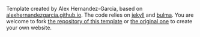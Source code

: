 Template created by Alex Hernandez-Garcia, based on [alexhernandezgarcia.github.io](https://alexhernandezgarcia.github.io/).
The code relies on [jekyll](https://jekyllrb.com/) and [bulma](https://bulma.io/).
You are welcome to fork [the repository of this template](https://github.com/alexhernandezgarcia/template-personal-website) or [the original one](https://github.com/alexhernandezgarcia/alexhernandezgarcia.github.io/) to create your own website.

